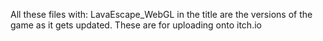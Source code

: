 All these files with:
LavaEscape_WebGL
in the title are the versions of the game as it gets updated.
These are for uploading onto itch.io
